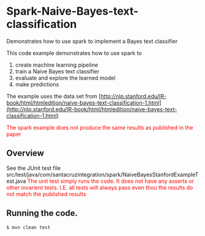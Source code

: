 # Spark-Naive-Bayes-text-classification
Demonstrates how to use spark to implement a Bayes text classifier

This code example demonstrates how to use spark to 

1. create machine learning pipeline
2. train a Naive Bayes text classifier
3. evaluate and explore the learned model
4. make predictions

The example uses the data set from [http://nlp.stanford.edu/IR-book/html/htmledition/naive-bayes-text-classification-1.html](http://nlp.stanford.edu/IR-book/html/htmledition/naive-bayes-text-classification-1.html)

<font color='red'>The spark example does not produce the same results as published in the  paper</font>

## Overview
See the JUnit test file src/test/java/com/santacruzintegration/spark/NaiveBayesStanfordExampleTest.java
<font color='red'>The unit test simply runs the code. It does not have any asserts or other invarient tests. I.E. all tests will always pass even thou the results do not match the published results </font>

## Running the code.
```
$ mvn clean test
```


